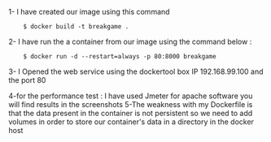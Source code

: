 1- I have created our image using this command 

        $ docker build -t breakgame .

2- I have  run the a container from our  image using the command below : 

        $ docker run -d --restart=always -p 80:8000 breakgame 
3- I Opened the web service using the dockertool box IP 192.168.99.100 and the port 80  

4-for the performance test : I have used Jmeter for apache software you will find results in the screenshots 
5-The weakness with my Dockerfile is that the data present in the container is not persistent so we need to add volumes in order to store our container's data in a directory in the docker host
